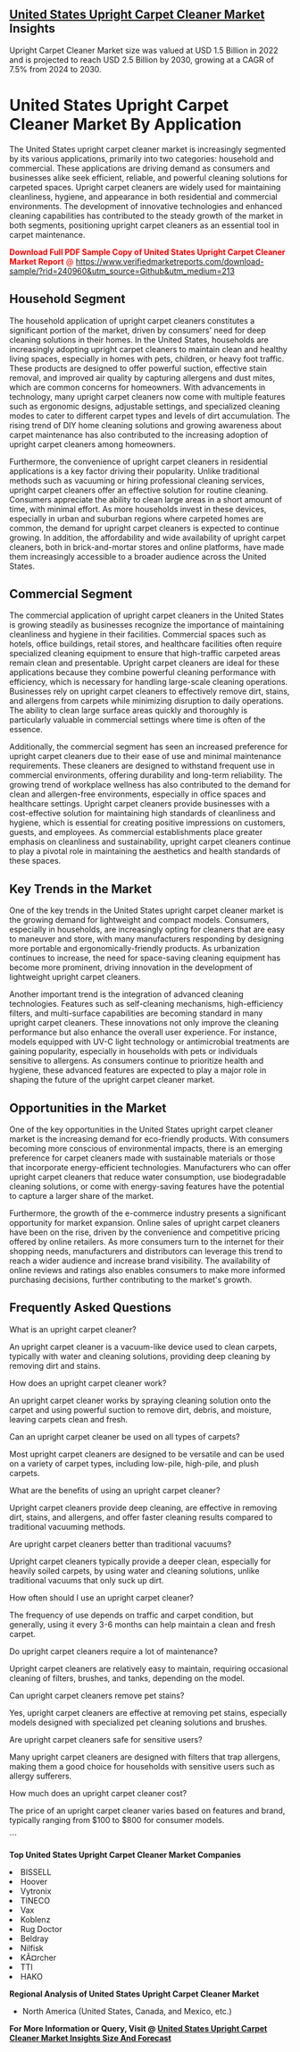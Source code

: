 <h2><a href="https://www.verifiedmarketreports.com/download-sample/?rid=240960&amp;utm_source=Github&amp;utm_medium=213" target="_blank">United States Upright Carpet Cleaner Market</a> Insights</h2><p>Upright Carpet Cleaner Market size was valued at USD 1.5 Billion in 2022 and is projected to reach USD 2.5 Billion by 2030, growing at a CAGR of 7.5% from 2024 to 2030.</p><p><h1>United States Upright Carpet Cleaner Market By Application</h1><p>The United States upright carpet cleaner market is increasingly segmented by its various applications, primarily into two categories: household and commercial. These applications are driving demand as consumers and businesses alike seek efficient, reliable, and powerful cleaning solutions for carpeted spaces. Upright carpet cleaners are widely used for maintaining cleanliness, hygiene, and appearance in both residential and commercial environments. The development of innovative technologies and enhanced cleaning capabilities has contributed to the steady growth of the market in both segments, positioning upright carpet cleaners as an essential tool in carpet maintenance.</p><p><p><span class=""><span style="color: #ff0000;"><strong>Download Full PDF Sample Copy of United States Upright Carpet Cleaner Market Report</strong> @ </span><a href="https://www.verifiedmarketreports.com/download-sample/?rid=240960&amp;utm_source=Github&amp;utm_medium=213" target="_blank">https://www.verifiedmarketreports.com/download-sample/?rid=240960&amp;utm_source=Github&amp;utm_medium=213</a></span></p></p><h2>Household Segment</h2><p>The household application of upright carpet cleaners constitutes a significant portion of the market, driven by consumers' need for deep cleaning solutions in their homes. In the United States, households are increasingly adopting upright carpet cleaners to maintain clean and healthy living spaces, especially in homes with pets, children, or heavy foot traffic. These products are designed to offer powerful suction, effective stain removal, and improved air quality by capturing allergens and dust mites, which are common concerns for homeowners. With advancements in technology, many upright carpet cleaners now come with multiple features such as ergonomic designs, adjustable settings, and specialized cleaning modes to cater to different carpet types and levels of dirt accumulation. The rising trend of DIY home cleaning solutions and growing awareness about carpet maintenance has also contributed to the increasing adoption of upright carpet cleaners among homeowners.</p><p>Furthermore, the convenience of upright carpet cleaners in residential applications is a key factor driving their popularity. Unlike traditional methods such as vacuuming or hiring professional cleaning services, upright carpet cleaners offer an effective solution for routine cleaning. Consumers appreciate the ability to clean large areas in a short amount of time, with minimal effort. As more households invest in these devices, especially in urban and suburban regions where carpeted homes are common, the demand for upright carpet cleaners is expected to continue growing. In addition, the affordability and wide availability of upright carpet cleaners, both in brick-and-mortar stores and online platforms, have made them increasingly accessible to a broader audience across the United States.</p><h2>Commercial Segment</h2><p>The commercial application of upright carpet cleaners in the United States is growing steadily as businesses recognize the importance of maintaining cleanliness and hygiene in their facilities. Commercial spaces such as hotels, office buildings, retail stores, and healthcare facilities often require specialized cleaning equipment to ensure that high-traffic carpeted areas remain clean and presentable. Upright carpet cleaners are ideal for these applications because they combine powerful cleaning performance with efficiency, which is necessary for handling large-scale cleaning operations. Businesses rely on upright carpet cleaners to effectively remove dirt, stains, and allergens from carpets while minimizing disruption to daily operations. The ability to clean large surface areas quickly and thoroughly is particularly valuable in commercial settings where time is often of the essence.</p><p>Additionally, the commercial segment has seen an increased preference for upright carpet cleaners due to their ease of use and minimal maintenance requirements. These cleaners are designed to withstand frequent use in commercial environments, offering durability and long-term reliability. The growing trend of workplace wellness has also contributed to the demand for clean and allergen-free environments, especially in office spaces and healthcare settings. Upright carpet cleaners provide businesses with a cost-effective solution for maintaining high standards of cleanliness and hygiene, which is essential for creating positive impressions on customers, guests, and employees. As commercial establishments place greater emphasis on cleanliness and sustainability, upright carpet cleaners continue to play a pivotal role in maintaining the aesthetics and health standards of these spaces.</p><h2>Key Trends in the Market</h2><p>One of the key trends in the United States upright carpet cleaner market is the growing demand for lightweight and compact models. Consumers, especially in households, are increasingly opting for cleaners that are easy to maneuver and store, with many manufacturers responding by designing more portable and ergonomically-friendly products. As urbanization continues to increase, the need for space-saving cleaning equipment has become more prominent, driving innovation in the development of lightweight upright carpet cleaners.</p><p>Another important trend is the integration of advanced cleaning technologies. Features such as self-cleaning mechanisms, high-efficiency filters, and multi-surface capabilities are becoming standard in many upright carpet cleaners. These innovations not only improve the cleaning performance but also enhance the overall user experience. For instance, models equipped with UV-C light technology or antimicrobial treatments are gaining popularity, especially in households with pets or individuals sensitive to allergens. As consumers continue to prioritize health and hygiene, these advanced features are expected to play a major role in shaping the future of the upright carpet cleaner market.</p><h2>Opportunities in the Market</h2><p>One of the key opportunities in the United States upright carpet cleaner market is the increasing demand for eco-friendly products. With consumers becoming more conscious of environmental impacts, there is an emerging preference for carpet cleaners made with sustainable materials or those that incorporate energy-efficient technologies. Manufacturers who can offer upright carpet cleaners that reduce water consumption, use biodegradable cleaning solutions, or come with energy-saving features have the potential to capture a larger share of the market.</p><p>Furthermore, the growth of the e-commerce industry presents a significant opportunity for market expansion. Online sales of upright carpet cleaners have been on the rise, driven by the convenience and competitive pricing offered by online retailers. As more consumers turn to the internet for their shopping needs, manufacturers and distributors can leverage this trend to reach a wider audience and increase brand visibility. The availability of online reviews and ratings also enables consumers to make more informed purchasing decisions, further contributing to the market's growth.</p><h2>Frequently Asked Questions</h2><p>What is an upright carpet cleaner?</p><p>An upright carpet cleaner is a vacuum-like device used to clean carpets, typically with water and cleaning solutions, providing deep cleaning by removing dirt and stains.</p><p>How does an upright carpet cleaner work?</p><p>An upright carpet cleaner works by spraying cleaning solution onto the carpet and using powerful suction to remove dirt, debris, and moisture, leaving carpets clean and fresh.</p><p>Can an upright carpet cleaner be used on all types of carpets?</p><p>Most upright carpet cleaners are designed to be versatile and can be used on a variety of carpet types, including low-pile, high-pile, and plush carpets.</p><p>What are the benefits of using an upright carpet cleaner?</p><p>Upright carpet cleaners provide deep cleaning, are effective in removing dirt, stains, and allergens, and offer faster cleaning results compared to traditional vacuuming methods.</p><p>Are upright carpet cleaners better than traditional vacuums?</p><p>Upright carpet cleaners typically provide a deeper clean, especially for heavily soiled carpets, by using water and cleaning solutions, unlike traditional vacuums that only suck up dirt.</p><p>How often should I use an upright carpet cleaner?</p><p>The frequency of use depends on traffic and carpet condition, but generally, using it every 3-6 months can help maintain a clean and fresh carpet.</p><p>Do upright carpet cleaners require a lot of maintenance?</p><p>Upright carpet cleaners are relatively easy to maintain, requiring occasional cleaning of filters, brushes, and tanks, depending on the model.</p><p>Can upright carpet cleaners remove pet stains?</p><p>Yes, upright carpet cleaners are effective at removing pet stains, especially models designed with specialized pet cleaning solutions and brushes.</p><p>Are upright carpet cleaners safe for sensitive users?</p><p>Many upright carpet cleaners are designed with filters that trap allergens, making them a good choice for households with sensitive users such as allergy sufferers.</p><p>How much does an upright carpet cleaner cost?</p><p>The price of an upright carpet cleaner varies based on features and brand, typically ranging from $100 to $800 for consumer models.</p>```</p><p><strong>Top United States Upright Carpet Cleaner Market Companies</strong></p><div data-test-id=""><p><li>BISSELL</li><li> Hoover</li><li> Vytronix</li><li> TINECO</li><li> Vax</li><li> Koblenz</li><li> Rug Doctor</li><li> Beldray</li><li> Nilfisk</li><li> KÃ¤rcher</li><li> TTI</li><li> HAKO</li></p><div><strong>Regional Analysis of&nbsp;United States Upright Carpet Cleaner Market</strong></div><ul><li dir="ltr"><p dir="ltr">North America&nbsp;(United States, Canada, and Mexico, etc.)</p></li></ul><p><strong>For More Information or Query, Visit @&nbsp;</strong><strong><a href="https://www.verifiedmarketreports.com/product/upright-carpet-cleaner-market/?utm_source=Github&amp;utm_medium=213" target="_blank">United States Upright Carpet Cleaner Market Insights Size And Forecast</a></strong></p></div>

